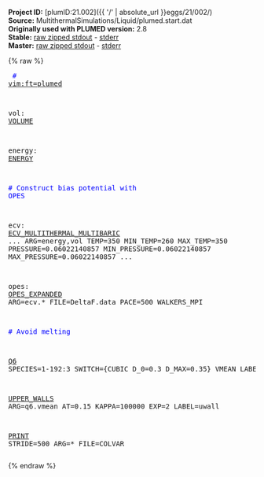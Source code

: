 **Project ID:** [plumID:21.002]({{ '/' | absolute_url }}eggs/21/002/)  
**Source:** MultithermalSimulations/Liquid/plumed.start.dat  
**Originally used with PLUMED version:** 2.8  
**Stable:** [raw zipped stdout](plumed.start.dat.plumed.stdout.txt.zip) - [stderr](plumed.start.dat.plumed.stderr)  
**Master:** [raw zipped stdout](plumed.start.dat.plumed_master.stdout.txt.zip) - [stderr](plumed.start.dat.plumed_master.stderr)  

{% raw %}<pre>
<span style="color:blue"># <a href="https://plumed.github.io/doc-master/user-doc/html/_vim_syntax.html">vim:ft=plumed</a></span>

vol: <a href="https://plumed.github.io/doc-master/user-doc/html/_v_o_l_u_m_e.html">VOLUME</a>

energy: <a href="https://plumed.github.io/doc-master/user-doc/html/_e_n_e_r_g_y.html">ENERGY</a>

<span style="color:blue"># Construct bias potential with OPES</span>

ecv: <a href="https://plumed.github.io/doc-master/user-doc/html/_e_c_v__m_u_l_t_i_t_h_e_r_m_a_l__m_u_l_t_i_b_a_r_i_c.html">ECV_MULTITHERMAL_MULTIBARIC</a> ...
   ARG=energy,vol 
   TEMP=350
   MIN_TEMP=260 
   MAX_TEMP=350 
   PRESSURE=0.06022140857
   MIN_PRESSURE=0.06022140857
   MAX_PRESSURE=0.06022140857
...

opes: <a href="https://plumed.github.io/doc-master/user-doc/html/_o_p_e_s__e_x_p_a_n_d_e_d.html">OPES_EXPANDED</a> ARG=ecv.* FILE=DeltaF.data PACE=500 WALKERS_MPI 

<span style="color:blue"># Avoid melting</span>

<a href="https://plumed.github.io/doc-master/user-doc/html/_q6.html">Q6</a> SPECIES=1-192:3 SWITCH={CUBIC D_0=0.3 D_MAX=0.35} VMEAN LABEL=q6

<a href="https://plumed.github.io/doc-master/user-doc/html/_u_p_p_e_r__w_a_l_l_s.html">UPPER_WALLS</a> ARG=q6.vmean AT=0.15 KAPPA=100000 EXP=2 LABEL=uwall

<a href="https://plumed.github.io/doc-master/user-doc/html/_p_r_i_n_t.html">PRINT</a> STRIDE=500  ARG=* FILE=COLVAR
</pre>{% endraw %}
